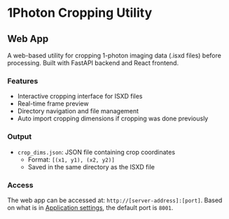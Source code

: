 # 1Photon Cropping Utility

## Web App

A web-based utility for cropping 1-photon imaging data (.isxd files) before processing. Built with FastAPI backend and React frontend.

### Features

- Interactive cropping interface for ISXD files
- Real-time frame preview
- Directory navigation and file management
- Auto import cropping dimensions if cropping was done previously

### Output

- `crop_dims.json`: JSON file containing crop coordinates
    - Format: `[(x1, y1), (x2, y2)]`
    - Saved in the same directory as the ISXD file

### Access

The web app can be accessed at: `http://[server-address]:[port]`. Based on what is in [Application settings](https://github.com/thicclatka/CLAH_IA/blob/main/SystemdServices/app_settings.json), the default port is `8001`.
